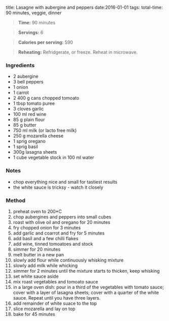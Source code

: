 title:  Lasagne with aubergine and peppers
date:2016-01-01
tags: total-time: 90 minutes, veggie, dinner

> **Time:** 90 minutes 

> **Servings:** 6 

> **Calories per serving:** 590

> **Reheating:** Refridgerate, or freeze. Reheat in microwave.

### Ingredients

* 2 aubergine
* 3 bell peppers
* 1 onion
* 1 carrot
* 2 400 g cans chopped tomoato
* 1 tbsp tomato puree
* 3 cloves garlic
* 100 ml red wine
* 85 g plain flour
* 85 g butter
* 750 ml milk (or lacto free milk)
* 250 g mozarella cheese
* 1 sprig oregano
* 1 sprig basil
* 300g lasagna sheets
* 1 cube vegetable stock in 100 ml water

### Notes

* chop everything nice and small for tastiest results
* the white sauce is tricksy - watch it closely 

### Method

1. preheat oven to 200*C
2. chop aubergines and peppers into small cubes
3. roast with olive oil and oregano for 20 minutes
4. fry chopped onion for 3 minutes
5. add garlic and coarrot and fry for 5 minutes
6. add basil and a few chilli flakes
7. add wine, tinned tomoatoes and stock 
8. simmer for 20 minutes
9. melt butter in a new pan
10. slowly add flour while continuously whisking mixture
11. slowly add milk while whicking
12. simmer for 2 minutes until the mixture starts to thicken, keep whisking
13. set white sauce aside
14. mix roast vegetables and tomoato sauce
14. in a large oven dish: pour in a third of the vegetables with tomato sauce; cover with a layer of lasagna sheets; cover with a quarter of the white sauce. Repeat until you have three layers. 
15. add remainder of white suace to the top
16. slice mozarella and lay on top
17. bake for 45 minutes
